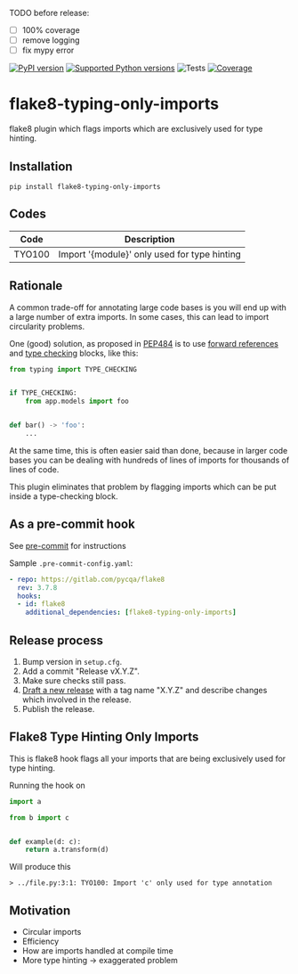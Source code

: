 TODO before release:
- [ ] 100% coverage
- [ ] remove logging
- [ ] fix mypy error

[![PyPI version](https://img.shields.io/pypi/v/flake8-typing-only-imports.svg)](https://pypi.org/project/flake8-typing-only-imports/)
[![Supported Python versions](https://img.shields.io/pypi/pyversions/flake8-typing-only-imports.svg)](https://pypi.org/project/flake8-typing-only-imports/)
![Tests](https://github.com/sondrelg/flake8-typing-only-imports/workflows/Tests/badge.svg)
[![Coverage](https://codecov.io/gh/sondrelg/flake8-typing-only-imports/branch/master/graph/badge.svg)](https://codecov.io/gh/sondrelg/flake8-typing-only-imports)

# flake8-typing-only-imports

flake8 plugin which flags imports which are exclusively used for type hinting.

## Installation

```shell
pip install flake8-typing-only-imports
```

## Codes

| Code   | Description                                  |
|--------|----------------------------------------------|
| TYO100 | Import '{module}' only used for type hinting |

## Rationale

A common trade-off for annotating large code bases is you will end up with a
large number of extra imports. In some cases, this can lead to
import circularity problems.

One (good) solution, as proposed in [PEP484](https://www.python.org/dev/peps/pep-0484/)
is to use [forward references](https://www.python.org/dev/peps/pep-0484/#forward-references)
and [type checking](https://www.python.org/dev/peps/pep-0484/#runtime-or-type-checking) blocks, like this:

```python
from typing import TYPE_CHECKING


if TYPE_CHECKING:
    from app.models import foo


def bar() -> 'foo':
    ...
```

At the same time, this is often easier said than done, because in larger code bases you can be dealing
with hundreds of lines of imports for thousands of lines of code.

This plugin eliminates that problem by flagging imports which can be put inside a type-checking block.

## As a pre-commit hook

See [pre-commit](https://github.com/pre-commit/pre-commit) for instructions

Sample `.pre-commit-config.yaml`:

```yaml
- repo: https://gitlab.com/pycqa/flake8
  rev: 3.7.8
  hooks:
  - id: flake8
    additional_dependencies: [flake8-typing-only-imports]
```

## Release process

1. Bump version in `setup.cfg`.
1. Add a commit "Release vX.Y.Z".
1. Make sure checks still pass.
1. [Draft a new release](https://github.com/sondrelg/flake8-typing-only-imports/releases/new) with a tag name "X.Y.Z" and describe changes which involved in the release.
1. Publish the release.
## Flake8 Type Hinting Only Imports

This is flake8 hook flags all your imports that are being exclusively used for type hinting.

Running the hook on
```python
import a

from b import c


def example(d: c):
    return a.transform(d)
```
Will produce this
```shell
> ../file.py:3:1: TYO100: Import 'c' only used for type annotation
```

## Motivation

- Circular imports
- Efficiency
- How are imports handled at compile time
- More type hinting -> exaggerated problem

